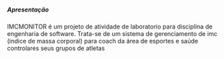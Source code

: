##### Apresentação
IMCMONITOR é um projeto de atividade de laboratorio para disciplina de engenharia de software.
Trata-se de um sistema de gerenciamento de imc (indice de massa corporal) para coach da área de esportes e saúde controlares seus grupos de atletas